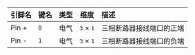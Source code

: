 <!--
DO NOT EDIT THIS FILE DIRECTLY.
This file is generated by tools/comp-docs.js.
All changes will be overwritten by regeneration.
-->

<slot class="model-pins">

| 引脚名 | 键名 | 类型 | 维度 | 描述 |
|:------ |:---- |:----:|:----:|:---- |
| Pin \+ | `0` | 电气 | <samp>3</samp> × <samp>1</samp> | 三相断路器接线端口的正端 |
| Pin \- | `1` | 电气 | <samp>3</samp> × <samp>1</samp> | 三相断路器接线端口的负端 |

</slot>
